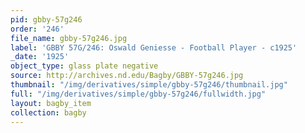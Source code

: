 ```yaml
---
pid: gbby-57g246
order: '246'
file_name: gbby-57g246.jpg
label: 'GBBY 57G/246: Oswald Geniesse - Football Player - c1925'
_date: '1925'
object_type: glass plate negative
source: http://archives.nd.edu/Bagby/GBBY-57g246.jpg
thumbnail: "/img/derivatives/simple/gbby-57g246/thumbnail.jpg"
full: "/img/derivatives/simple/gbby-57g246/fullwidth.jpg"
layout: bagby_item
collection: bagby
---
```

